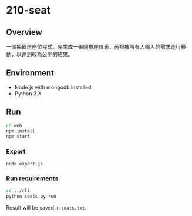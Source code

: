 # 210-seat

## Overview
一個抽籤選座位程式。先生成一張隨機座位表，再根據所有人輸入的需求進行移動，以達到較為公平的結果。

## Environment
 * Node.js with mongodb installed
 * Python 3.X
 
## Run
 ```bash
cd web
npm install
npm start
```

### Export
`node export.js`

### Run requirements
```bash
cd ../cli
python seats.py run
```
Result will be saved in `seats.txt`.
